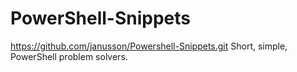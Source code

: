 # PowerShell-Snippets
https://github.com/janusson/Powershell-Snippets.git
Short, simple, PowerShell problem solvers.
